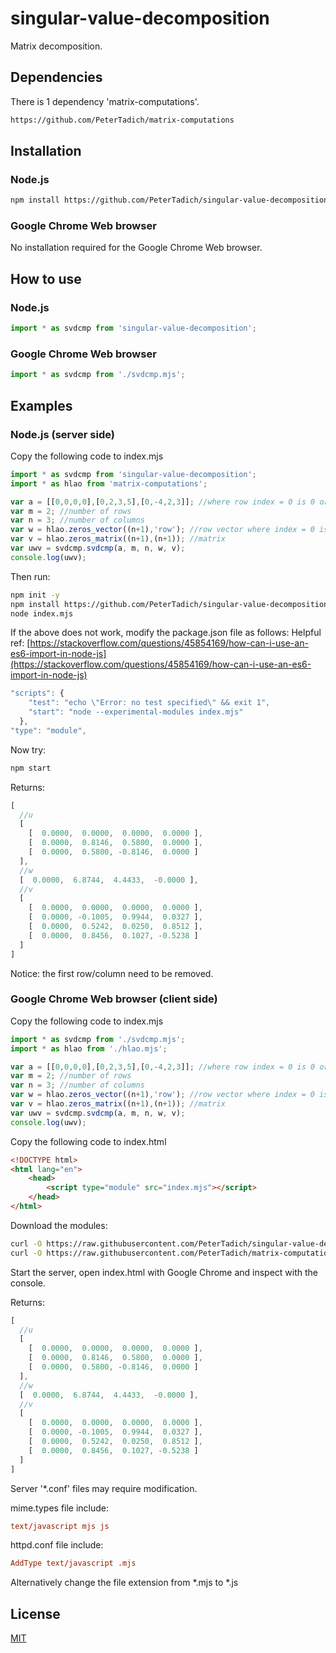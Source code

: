 # singular-value-decomposition
Matrix decomposition.

## Dependencies

There is 1 dependency 'matrix-computations'.

```bash
https://github.com/PeterTadich/matrix-computations
```

## Installation

### Node.js

```bash
npm install https://github.com/PeterTadich/singular-value-decomposition
```

### Google Chrome Web browser

No installation required for the Google Chrome Web browser.

## How to use

### Node.js

```js
import * as svdcmp from 'singular-value-decomposition';
```

### Google Chrome Web browser

```js
import * as svdcmp from './svdcmp.mjs';
```

## Examples

### Node.js (server side)

Copy the following code to index.mjs

```js
import * as svdcmp from 'singular-value-decomposition';
import * as hlao from 'matrix-computations';

var a = [[0,0,0,0],[0,2,3,5],[0,-4,2,3]]; //where row index = 0 is 0 or 'undefined' and column index 0 is 0 or 'undefined'
var m = 2; //number of rows
var n = 3; //number of columns
var w = hlao.zeros_vector((n+1),'row'); //row vector where index = 0 is undefined
var v = hlao.zeros_matrix((n+1),(n+1)); //matrix
var uwv = svdcmp.svdcmp(a, m, n, w, v);
console.log(uwv);
```

Then run:

```bash
npm init -y
npm install https://github.com/PeterTadich/singular-value-decomposition#main https://github.com/PeterTadich/matrix-computations
node index.mjs
```

If the above does not work, modify the package.json file as follows:
Helpful ref: [https://stackoverflow.com/questions/45854169/how-can-i-use-an-es6-import-in-node-js](https://stackoverflow.com/questions/45854169/how-can-i-use-an-es6-import-in-node-js)

```js
"scripts": {
    "test": "echo \"Error: no test specified\" && exit 1",
    "start": "node --experimental-modules index.mjs"
  },
"type": "module",
```

Now try:

```bash
npm start
```

Returns:

```js
[
  //u
  [
    [  0.0000,  0.0000,  0.0000,  0.0000 ],
    [  0.0000,  0.8146,  0.5800,  0.0000 ],
    [  0.0000,  0.5800, -0.8146,  0.0000 ]
  ],
  //w
  [  0.0000,  6.8744,  4.4433,  -0.0000 ],
  //v
  [
    [  0.0000,  0.0000,  0.0000,  0.0000 ],
    [  0.0000, -0.1005,  0.9944,  0.0327 ],
    [  0.0000,  0.5242,  0.0250,  0.8512 ],
    [  0.0000,  0.8456,  0.1027, -0.5238 ]
  ]
]
```

Notice: the first row/column need to be removed.

### Google Chrome Web browser (client side)

Copy the following code to index.mjs

```js
import * as svdcmp from './svdcmp.mjs';
import * as hlao from './hlao.mjs';

var a = [[0,0,0,0],[0,2,3,5],[0,-4,2,3]]; //where row index = 0 is 0 or 'undefined' and column index 0 is 0 or 'undefined'
var m = 2; //number of rows
var n = 3; //number of columns
var w = hlao.zeros_vector((n+1),'row'); //row vector where index = 0 is undefined
var v = hlao.zeros_matrix((n+1),(n+1)); //matrix
var uwv = svdcmp.svdcmp(a, m, n, w, v);
console.log(uwv);
```

Copy the following code to index.html

```html
<!DOCTYPE html>
<html lang="en">
    <head>
        <script type="module" src="index.mjs"></script>
    </head>
</html>
```

Download the modules:

```bash
curl -O https://raw.githubusercontent.com/PeterTadich/singular-value-decomposition/main/svdcmp.mjs
curl -O https://raw.githubusercontent.com/PeterTadich/matrix-computations/main/hlao.mjs
```

Start the server, open index.html with Google Chrome and inspect with the console.

Returns:

```js
[
  //u
  [
    [  0.0000,  0.0000,  0.0000,  0.0000 ],
    [  0.0000,  0.8146,  0.5800,  0.0000 ],
    [  0.0000,  0.5800, -0.8146,  0.0000 ]
  ],
  //w
  [  0.0000,  6.8744,  4.4433,  -0.0000 ],
  //v
  [
    [  0.0000,  0.0000,  0.0000,  0.0000 ],
    [  0.0000, -0.1005,  0.9944,  0.0327 ],
    [  0.0000,  0.5242,  0.0250,  0.8512 ],
    [  0.0000,  0.8456,  0.1027, -0.5238 ]
  ]
]
```

Server '*.conf' files may require modification.

mime.types file include:

```conf
text/javascript mjs js
```

httpd.conf file include:

```conf
AddType text/javascript .mjs
```

Alternatively change the file extension from *.mjs to *.js

## License

[MIT](LICENSE)